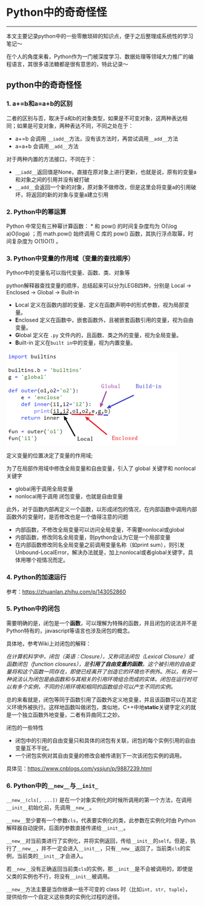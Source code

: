 # Python中的奇奇怪怪


------

本文主要记录python中的一些零散琐碎的知识点，便于之后整理成系统性的学习笔记～

在个人的角度来看，Python作为一门被深度学习、数据处理等领域大力推广的编程语言，其很多语法糖都是很有意思的，特此记录～

<!--more-->

## python中的奇奇怪怪

### 1.  a+=b和a=a+b的区别

二者的区别与否，取决于a和b的对象类型，如果是不可变对象，这两种表达相同；如果是可变对象，两种表达不同，不同之处在于：

- a+=b 会调用 `__iadd__`方法，没有该方法时，再尝试调用`__add__`方法
- a=a+b 会调用`__add__`方法

对于两种内置的方法接口，不同在于：

- `__iadd__`返回值是None，直接在原对象上进行更新，也就是说，原有的变量a和对象之间的引用并没有被打破
- `__add__`会返回一个新的对象，原对象不做修改，但是这里会将变量a的引用破坏，将返回的新的对象与变量a建立引用

### 2. Python中的幂运算

Python 中常见有三种幂计算函数： * 和 pow() 的时间复杂度均为 O(\log a)O(loga) ；而 math.pow() 始终调用 C 库的 pow() 函数，其执行浮点取幂，时间复杂度为 O(1)O(1) 。

### 3. Python中变量的作用域（变量的查找顺序）

Python中的变量名可以指代变量、函数、类、对象等

python解释器查找变量的顺序，总结起来可以分为LEGB四种，分别是 Local -> Enclosed -> Global -> Built-in

- **L**ocal 定义在函数内部的变量、定义在函数声明中的形式参数，视为局部变量。
- **E**nclosed 定义在函数中，嵌套函数外，且被嵌套函数引用的变量，视为自由变量。
- **G**lobal 定义在 `.py` 文件内的，且函数、类之外的变量，视为全局变量。
- **B**uilt-in 定义在`built in`中的变量，视为内置变量。

![image-20210808220953665.png](https://raw.githubusercontent.com/shanjiayao/PicturesForBlog/master/2021/08/10-15-10-13-image-20210808220953665.png)

定义变量的位置决定了变量的作用域;

为了在局部作用域中修改全局变量和自由变量，引入了 global 关键字和 nonlocal 关键字

- global用于调用全局变量
- nonlocal用于调用 闭包变量，也就是自由变量

此外，对于函数内部再定义一个函数，以形成闭包的情况，在内部函数中调用内部函数外的变量时，是否修改也是一个值得注意的问题

- 内部函数，不修改全局变量可以访问全局变量，不需要nonlocal或global
- 内部函数，修改同名全局变量，则python会认为它是一个局部变量
- 在内部函数修改同名全局变量之前调用变量名称（如print sum），则引发Unbound-LocalError，解决办法就是，加上nonlocal或者global关键字，具体用哪个视情况而定。

### 4. Python的加速运行

参考：https://zhuanlan.zhihu.com/p/143052860

### 5. Python中的闭包

需要明确的是，闭包是一个**函数**，可以理解为特殊的函数，并且闭包的说法并不是Python特有的，javascript等语言也涉及闭包的概念。

具体地，参考Wiki上对闭包的解释：

*在计算机科学中，闭包（英语：Closure），又称词法闭包（Lexical Closure）或函数闭包（function closures），是**引用了自由变量的函数**。这个被引用的自由变量将和这个函数一同存在，即使已经离开了创造它的环境也不例外。所以，有另一种说法认为闭包是由函数和与其相关的引用环境组合而成的实体。闭包在运行时可以有多个实例，不同的引用环境和相同的函数组合可以产生不同的实例。*

总的来看就是，闭包等同于函数引用了函数外定义地变量，并且该函数可以在其定义环境外被执行。这样地函数叫做闭包，类似地，C++中地**static**关键字定义的就是一个独立函数外地变量，二者有异曲同工之妙。

闭包的一些特性

- 闭包中的引用的自由变量只和具体的闭包有关联，闭包的每个实例引用的自由变量互不干扰。
- 一个闭包实例对其自由变量的修改会被传递到下一次该闭包实例的调用。

具体见：https://www.cnblogs.com/yssjun/p/9887239.html

### 6. Python中的`__new__`与`__init_`

`__new__(cls[, ...])` 是在一个对象实例化的时候所调用的第一个方法，在调用`__init__`初始化前，先调用`__new__`。

`__new__`至少要有一个参数`cls`，代表要实例化的类，此参数在实例化时由 Python 解释器自动提供，后面的参数直接传递给`__init__`。

`__new__`对当前类进行了实例化，并将实例返回，传给`__init__`的`self`。但是，执行了`__new__`，并不一定会进入`__init__`，只有`__new__`返回了，当前类`cls`的实例，当前类的`__init__`才会进入。

若`__new__`没有正确返回当前类`cls`的实例，那`__init__`是不会被调用的，即使是父类的实例也不行，将没有`__init__`被调用。

`__new__`方法主要是当你继承一些不可变的 class 时（比如`int, str, tuple`）， 提供给你一个自定义这些类的实例化过程的途径。

